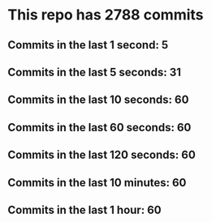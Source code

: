 # This repo has 2788 commits

## Commits in the last 1 second: 5
## Commits in the last 5 seconds: 31
## Commits in the last 10 seconds: 60
## Commits in the last 60 seconds: 60
## Commits in the last 120 seconds: 60
## Commits in the last 10 minutes: 60
## Commits in the last 1 hour: 60
